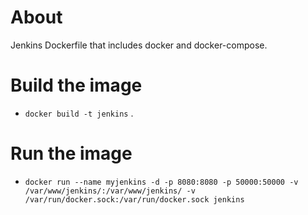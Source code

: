 # About
Jenkins Dockerfile that includes docker and docker-compose.

# Build the image
* `docker build -t jenkins` .

# Run the image
* `docker run --name myjenkins -d -p 8080:8080 -p 50000:50000 -v /var/www/jenkins/:/var/www/jenkins/ -v /var/run/docker.sock:/var/run/docker.sock jenkins`

